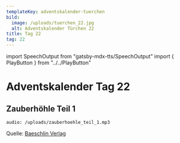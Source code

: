 ```yaml
---
templateKey: adventskalender-tuerchen
bild:
  image: /uploads/tuerchen_22.jpg
  alt: Adventskalender Türchen 22
title: Tag 22
tag: 22
---
```


import SpeechOutput from "gatsby-mdx-tts/SpeechOutput"
import { PlayButton } from "../../PlayButton"

<SpeechOutput id="adventskalender-tag-22" customPlayButton={PlayButton}>

# Adventskalender Tag 22

## Zauberhöhle Teil 1

`audio: /uploads/zauberhoehle_teil_1.mp3`

Quelle: [Baeschlin Verlag](https://baeschlinverlag.lesestoff.ch/detail/ISBN-9783855463558/Kammerecker-Swantje/Die-Zauberh%C3%B6hle?bpmctrl=bpmrownr.1%7Cforeign.338921-1-0-0)

</SpeechOutput>

